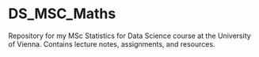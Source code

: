 # DS_MSC_Maths
Repository for my MSc Statistics for Data Science course at the University of Vienna. Contains lecture notes, assignments, and resources.
